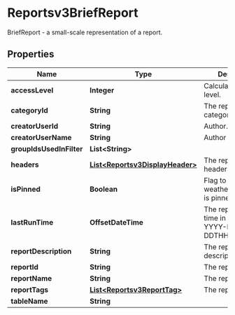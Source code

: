 

# Reportsv3BriefReport

BriefReport - a small-scale representation of a report.

## Properties

| Name | Type | Description | Notes |
|------------ | ------------- | ------------- | -------------|
|**accessLevel** | **Integer** | Calculated access-level. |  [optional] |
|**categoryId** | **String** | The report&#39;s category ID. |  [optional] |
|**creatorUserId** | **String** | Author. |  [optional] |
|**creatorUserName** | **String** | Author name. |  [optional] |
|**groupIdsUsedInFilter** | **List&lt;String&gt;** |  |  [optional] |
|**headers** | [**List&lt;Reportsv3DisplayHeader&gt;**](Reportsv3DisplayHeader.md) | The report&#39;s brief headers. |  [optional] |
|**isPinned** | **Boolean** | Flag to determine weather the report is pinned or not. |  [optional] |
|**lastRunTime** | **OffsetDateTime** | The report&#39;s last run time in format YYYY-MM-DDTHH:mm:ss.sssZ. |  [optional] |
|**reportDescription** | **String** | The report description. |  [optional] |
|**reportId** | **String** | The report ID. |  [optional] |
|**reportName** | **String** | The report name. |  [optional] |
|**reportTags** | [**List&lt;Reportsv3ReportTag&gt;**](Reportsv3ReportTag.md) | The report tags. |  [optional] |
|**tableName** | **String** |  |  [optional] |



